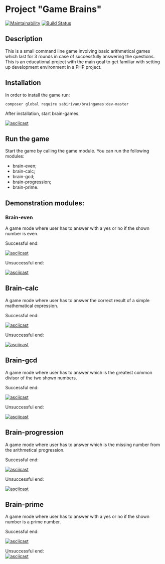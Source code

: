 # Project "Game Brains"
[![Maintainability](https://api.codeclimate.com/v1/badges/a99a88d28ad37a79dbf6/maintainability)](https://codeclimate.com/github/codeclimate/codeclimate/maintainability)
[![Build Status](https://travis-ci.org/SabirIvaN/php-project-lvl1.svg?branch=master)](https://travis-ci.org/SabirIvaN/php-project-lvl1)

## Description

This is a small command line game involving basic arithmetical games which last for 3 rounds in case of successfully answering the questions.
This is an educational project with the main goal to get familiar with setting up development environment in a PHP project.

## Installation

In order to install the game run:

```
composer global require sabirivan/braingames:dev-master
```

After installation, start brain-games.

[![asciicast](https://asciinema.org/a/XiItMnL6tSg8vbeAEvNVSkz8L.svg)](https://asciinema.org/a/XiItMnL6tSg8vbeAEvNVSkz8L)

## Run the game
Start the game by calling the game module. You can run the following modules:
* brain-even;
* brain-calc;
* brain-gcd;
* brain-progression;
* brain-prime.

## Demonstration modules:

### Brain-even
A game mode where user has to answer with a yes or no if the shown number is even.

Successful end:  

[![asciicast](https://asciinema.org/a/xeFKzi7m29CZtIaEFltJ0PleS.svg)](https://asciinema.org/a/xeFKzi7m29CZtIaEFltJ0PleS)

Unsuccessful end:  

[![asciicast](https://asciinema.org/a/eYPE3oF4ExRuL5yGi32sEDJR8.svg)](https://asciinema.org/a/eYPE3oF4ExRuL5yGi32sEDJR8)

## Brain-calc
A game mode where user has to answer the correct result of a simple mathematical expression.

Successful end:  

[![asciicast](https://asciinema.org/a/qIdQEnWKDGDDHKwXav5WpDtuN.svg)](https://asciinema.org/a/qIdQEnWKDGDDHKwXav5WpDtuN)

Unsuccessful end:  

[![asciicast](https://asciinema.org/a/8CBrdba7D7rpm5XTjI1gAyI2W.svg)](https://asciinema.org/a/8CBrdba7D7rpm5XTjI1gAyI2W)

## Brain-gcd
A game mode where user has to answer which is the greatest common divisor of the two shown numbers.

Successful end:  

[![asciicast](https://asciinema.org/a/7yBKZQpS8t6dXU6DmQlO2tpxx.svg)](https://asciinema.org/a/7yBKZQpS8t6dXU6DmQlO2tpxx)

Unsuccessful end:  

[![asciicast](https://asciinema.org/a/MGgt3GqNEpr5pJWj2pfms0J2j.svg)](https://asciinema.org/a/MGgt3GqNEpr5pJWj2pfms0J2j)

## Brain-progression
A game mode where user has to answer which is the missing number from the arithmetical progression.

Successful end:  

[![asciicast](https://asciinema.org/a/pZliUhvh5ScVVVQMFo8lQeFzB.svg)](https://asciinema.org/a/pZliUhvh5ScVVVQMFo8lQeFzB)

Unsuccessful end:  

[![asciicast](https://asciinema.org/a/UM4G3Q2fAjAUiL2K6FKSrVgr4.svg)](https://asciinema.org/a/UM4G3Q2fAjAUiL2K6FKSrVgr4)

## Brain-prime
A game mode where user has to answer with a yes or no if the shown number is a prime number.

Successful end:  

[![asciicast](https://asciinema.org/a/vld4wSPvHfLoSilDDW3tVP4Rb.svg)](https://asciinema.org/a/vld4wSPvHfLoSilDDW3tVP4Rb)

Unsuccessful end:  
[![asciicast](https://asciinema.org/a/HAqQjUJ8ZdJbQs7V89D1Q9gmH.svg)](https://asciinema.org/a/HAqQjUJ8ZdJbQs7V89D1Q9gmH)
